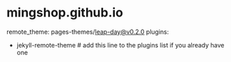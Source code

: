 # mingshop.github.io
remote_theme: pages-themes/leap-day@v0.2.0
plugins:
- jekyll-remote-theme # add this line to the plugins list if you already have one
